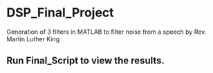 # DSP_Final_Project
Generation of 3 filters in MATLAB to filter noise from a speech by Rev. Martin Luther King

## Run Final_Script to view the results.
